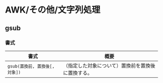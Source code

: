 # AWK/その他/文字列処理

## gsub

### 書式

| 書式                           | 概要                                               |
| ------------------------------ | -------------------------------------------------- |
| `gsub(置換前, 置換後[, 対象])` | （指定した対象について）置換前を置換後に置換する。 |
